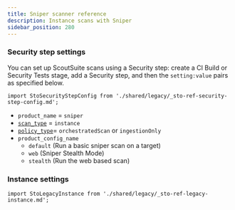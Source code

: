 ```yaml
---
title: Sniper scanner reference
description: Instance scans with Sniper
sidebar_position: 280
---
```



### Security step settings

You can set up ScoutSuite scans using a Security step: create a CI Build or Security Tests stage, add a Security step, and then the `setting:value` pairs as specified below.

<!-- SECURITY STEP CONFIG DBOX --------------------------------------------------------------------------- -->

```mdx-code-block
import StoSecurityStepConfig from './shared/legacy/_sto-ref-security-step-config.md';
```

<StoSecurityStepConfig />


* `product_name` = `sniper`
* [`scan_type`](/docs/security-testing-orchestration/sto-techref-category/security-step-settings-reference#scanner-categories) = `instance`
* [`policy_type`](/docs/security-testing-orchestration/sto-techref-category/security-step-settings-reference#data-ingestion-methods)=  `orchestratedScan` or `ingestionOnly`
* `product_config_name`
  - `default` (Run a basic sniper scan on a target)
  - `web` (Sniper Stealth Mode)
  - `stealth` (Run the web based scan)



### Instance settings 

```mdx-code-block
import StoLegacyInstance from './shared/legacy/_sto-ref-legacy-instance.md';
```

<StoLegacyInstance />
